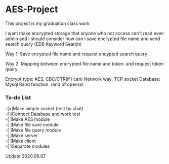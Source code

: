 # AES-Project
This project is my graduation class work

I want make encrypted storage that anyone who not access can't read even admin 
and I should consider how can i save encrypted file name and send search query (EDB Keyword Search)

Way 1: 
Save encypted file name and request encypted search query 

Way 2:
Mapping between encrypted file name and token. and request token query 

Encrypt type: AES, CBC/CTR(if i can)
Network way: TCP socket
Database: Mysql 
Rand function: rand of openssl

### To-do List  

-[x]Make simple socket (test by chat)  
-[ ]Connect Database and work test  
-[ ]Make AES module  
-[ ]Make file save module  
-[ ]Make file query module  
-[ ]Make server  
-[ ]Make client  
-[ ]Separate modules  

Update 2020.06.07
